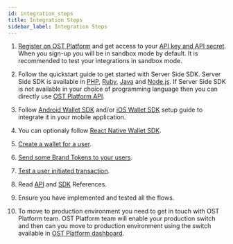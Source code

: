 ```yaml
---
id: integration_steps
title: Integration Steps
sidebar_label: Integration Steps
---
```



1. [Register on OST Platform](https://platform.ost.com/sign-up) and get access to your [API key and API secret](https://platform.ost.com/testnet/developer). When you sign-up you will be in sandbox mode by default. It is recommended to test your integrations in sandbox mode.

2. Follow the quickstart guide to get started with Server Side SDK. Server Side SDK is available in [PHP](/platform/docs/sdk/server_sdk_setup/php/), [Ruby](/platform/docs/sdk/server_sdk_setup/ruby/), [Java](/platform/docs/sdk/server_sdk_setup/java/) and [Node.js](/platform/docs/sdk/server_sdk_setup/nodejs/). If Server Side SDK is not available in your choice of programming language then you can directly use [OST Platform API](/platform/docs/api).

3. Follow [Android Wallet SDK](/platform/docs/wallet_sdk_setup/android/) and/or [iOS Wallet SDK](/platform/docs/sdk/wallet_sdk_setup/iOS/) setup guide to integrate it in your mobile application. 

4. You can optionaly follow [React Native Wallet SDK](/platform/docs/sdk/wallet_sdk_setup/react-native/). 

5. [Create a wallet for a user](/platform/docs/guides/create_wallet/).

6. [Send some Brand Tokens to your users](/platform/docs/guides/execute_transaction/#executing-company-to-user-transactions).

7. [Test a user initiated transaction](/platform/docs/guides/execute_transaction/#executing-user-intiated-transactions-in-web).

8. Read [API](/platform/docs/api/) and [SDK](/platform/docs/sdk/) References.

9. Ensure you have implemented and tested all the flows.

10. To move to production environment you need to get in touch with OST Platform team. OST Platform team will enable your production switch and then can you move to production environment using the switch available in [OST Platform dashboard](https://platform.ost.com).